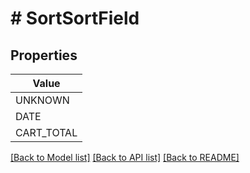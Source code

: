 # # SortSortField


## Properties 



| Value |
------------ | 
UNKNOWN|&quot;UNKNOWN&quot;
DATE|&quot;DATE&quot;
CART_TOTAL|&quot;CART_TOTAL&quot;

[[Back to Model list]](../../README.md#models) [[Back to API list]](../../README.md#endpoints) [[Back to README]](../../README.md)

